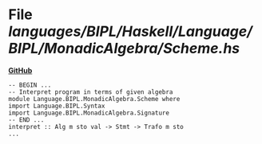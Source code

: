 # File _languages/BIPL/Haskell/Language/BIPL/MonadicAlgebra/Scheme.hs_
**[GitHub](https://github.com/softlang/yas/blob/master/languages/BIPL/Haskell/Language/BIPL/MonadicAlgebra/Scheme.hs)**
```
-- BEGIN ...
-- Interpret program in terms of given algebra
module Language.BIPL.MonadicAlgebra.Scheme where
import Language.BIPL.Syntax
import Language.BIPL.MonadicAlgebra.Signature
-- END ...
interpret :: Alg m sto val -> Stmt -> Trafo m sto
...
```

